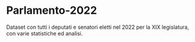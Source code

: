 # Parlamento-2022

Dataset con tutti i deputati e senatori eletti nel 2022 per la XIX legislatura, con varie statistiche ed analisi.

